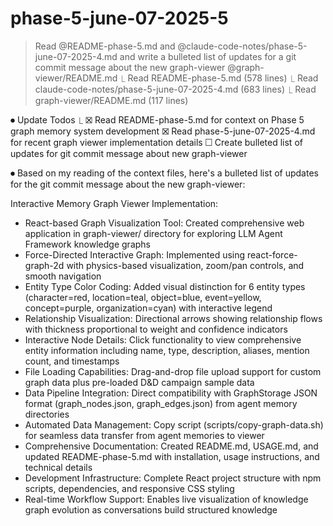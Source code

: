 # phase-5-june-07-2025-5


> Read @README-phase-5.md and @claude-code-notes/phase-5-june-07-2025-4.md and write a bulleted list of updates for a git commit message
   about the new graph-viewer @graph-viewer/README.md
  ⎿  Read README-phase-5.md (578 lines)
  ⎿  Read claude-code-notes/phase-5-june-07-2025-4.md (683 lines)
  ⎿  Read graph-viewer/README.md (117 lines)

⏺ Update Todos
  ⎿  ☒ Read README-phase-5.md for context on Phase 5 graph memory system development
     ☒ Read phase-5-june-07-2025-4.md for recent graph viewer implementation details
     ☐ Create bulleted list of updates for git commit message about new graph-viewer

⏺ Based on my reading of the context files, here's a bulleted list of updates for the git commit message about
   the new graph-viewer:

Interactive Memory Graph Viewer Implementation:

- React-based Graph Visualization Tool: Created comprehensive web application in graph-viewer/ directory for exploring LLM Agent Framework knowledge graphs
- Force-Directed Interactive Graph: Implemented using react-force-graph-2d with physics-based visualization, zoom/pan controls, and smooth navigation
- Entity Type Color Coding: Added visual distinction for 6 entity types (character=red, location=teal, object=blue, event=yellow, concept=purple, organization=cyan) with interactive legend
- Relationship Visualization: Directional arrows showing relationship flows with thickness proportional to weight and confidence indicators
- Interactive Node Details: Click functionality to view comprehensive entity information including name, type, description, aliases, mention count, and timestamps
- File Loading Capabilities: Drag-and-drop file upload support for custom graph data plus pre-loaded D&D campaign sample data
- Data Pipeline Integration: Direct compatibility with GraphStorage JSON format (graph_nodes.json, graph_edges.json) from agent memory directories
- Automated Data Management: Copy script (scripts/copy-graph-data.sh) for seamless data transfer from agent memories to viewer
- Comprehensive Documentation: Created README.md, USAGE.md, and updated README-phase-5.md with installation, usage instructions, and technical details
- Development Infrastructure: Complete React project structure with npm scripts, dependencies, and responsive CSS styling
- Real-time Workflow Support: Enables live visualization of knowledge graph evolution as conversations build structured knowledge



